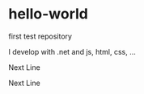 # hello-world
first test repository


I develop with .net and js, html, css, ...

Next Line

Next Line
